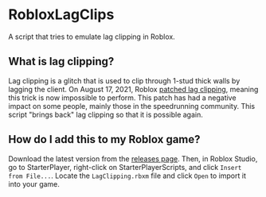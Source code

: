 # RobloxLagClips
A script that tries to emulate lag clipping in Roblox.

## What is lag clipping?
Lag clipping is a glitch that is used to clip through 1-stud thick walls by lagging the client.
On August 17, 2021, Roblox [patched lag clipping](https://www.speedrun.com/speedrunning/thread/ej79o), meaning this trick is now impossible to perform. This patch has had a negative impact on some people, mainly those in the speedrunning community. This script "brings back" lag clipping so that it is possible again.

## How do I add this to my Roblox game?
Download the latest version from the [releases page](https://github.com/luigidasonic/RobloxLagClips/releases).
Then, in Roblox Studio, go to StarterPlayer, right-click on StarterPlayerScripts, and click `Insert from File...`.
Locate the `LagClipping.rbxm` file and click `Open` to import it into your game.
